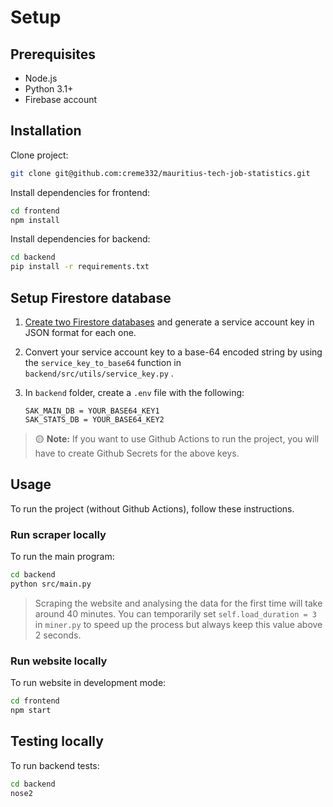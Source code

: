 # Setup

## Prerequisites
- Node.js
- Python 3.1+
- Firebase account

## Installation

Clone project:

```bash
git clone git@github.com:creme332/mauritius-tech-job-statistics.git
```

Install dependencies for frontend:

```bash
cd frontend
npm install
```

Install dependencies for backend:

```bash
cd backend
pip install -r requirements.txt
```

## Setup Firestore database 

1. [Create two Firestore databases](https://firebase.google.com/docs/firestore/quickstart#create) and generate a service account key in JSON format for each one.

2. Convert your service account key to a base-64 encoded string by using the `service_key_to_base64` function in `backend/src/utils/service_key.py` .

3. In `backend` folder, create a `.env` file with the following:
    ```
    SAK_MAIN_DB = YOUR_BASE64_KEY1
    SAK_STATS_DB = YOUR_BASE64_KEY2
    ```

> 🟡 **Note:** If you want to use Github Actions to run the project, you will have to create Github Secrets for the above keys.

## Usage

To run the project (without Github Actions), follow these instructions.

### Run scraper locally

To run the main program:

```sh
cd backend
python src/main.py
```

> Scraping the website and analysing the data for the first time will take around 40 minutes. You can temporarily set `self.load_duration = 3` in `miner.py` to speed up the process  but always keep this value above 2 seconds.

### Run website locally

To run website in development mode:

```sh
cd frontend
npm start
```

## Testing locally

To run backend tests:

```bash
cd backend
nose2
```
